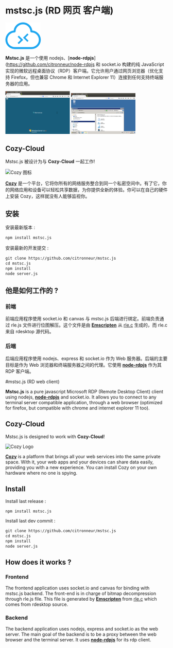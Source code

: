 # mstsc.js (RD 网页 客户端)

![Mstsc.js 图标](./client/img/mstsc.js.png)


**Mstsc.js** 是一个使用 nodejs、[**node-rdpjs**](https://github.com/citronneur/node-rdpjs 和 socket.io 构建的纯 JavaScript 实现的微软远程桌面协议（RDP）客户端。它允许用户通过网页浏览器（优化支持 Firefox，但也兼容 Chrome 和 Internet Explorer 11）连接到任何支持终端服务器的应用。

<img src='./img/mstsc.js.connect.png' width=200/>
<img src='./img/mstsc.js.explorer.png' width=200/>

## Cozy-Cloud

Mstsc.js 被设计为与 **Cozy-Cloud** 一起工作!

![Cozy 图标](https://raw.github.com/mycozycloud/cozy-setup/gh-pages/assets/images/happycloud.png)

[**Cozy**](http://cozy.io) 是一个平台，它将你所有的网络服务整合到同一个私密空间中。有了它，你的网络应用和设备可以轻松共享数据，为你提供全新的体验。你可以在自己的硬件上安装 Cozy，这样就没有人能够监视你。

## 安装

安装最新版本 : 

```
npm install mstsc.js
```

安装最新的开发提交 : 

```
git clone https://github.com/citronneur/mstsc.js
cd mstsc.js
npm install
node server.js
```

## 他是如何工作的 ?

### 前端
前端应用程序使用 socket.io 和 canvas 与 mstsc.js 后端进行绑定。前端负责通过 rle.js 文件进行位图解压。这个文件是由 [**Emscripten**](https://github.com/kripken/emscripten) 从 [rle.c](https://raw.githubusercontent.com/citronneur/mstsc.js/master/obj/rle.c)  生成的，而 rle.c 来自 rdesktop 源代码。

### 后端
后端应用程序使用 nodejs、express 和 socket.io 作为 Web 服务器。后端的主要目标是作为 Web 浏览器和终端服务器之间的代理。它使用 [**node-rdpjs**](https://github.com/citronneur/node-rdpjs) 作为其 RDP 客户端。

#mstsc.js (RD web client)

**Mstsc.js** is a pure javascript Microsoft RDP (Remote Desktop Client) client using nodejs, [**node-rdpjs**](https://github.com/citronneur/node-rdpjs) and socket.io. It allows you to connect to any terminal server compatible application, through a web browser (optimized for firefox, but compatible with chrome and internet explorer 11 too).

## Cozy-Cloud

Mstsc.js is designed to work with **Cozy-Cloud**!

![Cozy Logo](https://raw.github.com/mycozycloud/cozy-setup/gh-pages/assets/images/happycloud.png)

[**Cozy**](http://cozy.io) is a platform that brings all your web services into the
same private space.  With it, your web apps and your devices can share data
easily, providing you
with a new experience. You can install Cozy on your own hardware where no one
is spying.

## Install

Install last release : 

```
npm install mstsc.js
```

Install last dev commit : 

```
git clone https://github.com/citronneur/mstsc.js
cd mstsc.js
npm install
node server.js
```

## How does it works ?

### Frontend

The frontend application uses socket.io and canvas for binding with mstsc.js backend. The front-end is in charge of bitmap decompression through rle.js file. This file is generated by [**Emscripten**](https://github.com/kripken/emscripten) from [rle.c](https://raw.githubusercontent.com/citronneur/mstsc.js/master/obj/rle.c) which comes from rdesktop source.

### Backend

The backend application uses nodejs, express and socket.io as the web server. The main goal of the backend is to be a proxy between the web browser and the terminal server. It uses [**node-rdpjs**](https://github.com/citronneur/node-rdpjs) for its rdp client.